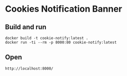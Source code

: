 # Cookies Notification Banner

## Build and run
```
docker build -t cookie-notify:latest .
docker run -ti --rm -p 8000:80 cookie-notify:latest
```

## Open
```
http://localhost:8000/
```
